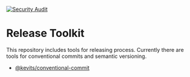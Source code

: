 [![Security Audit](https://github.com/kevits/release-toolkit/actions/workflows/audit.yaml/badge.svg)](https://github.com/kevits/release-toolkit/actions/workflows/audit.yaml)

# Release Toolkit

This repository includes tools for releasing process. Currently there are tools for conventional commits and semantic versioning. 

- [@kevits/conventional-commit](https://www.npmjs.com/package/@kevits/conventional-commit)